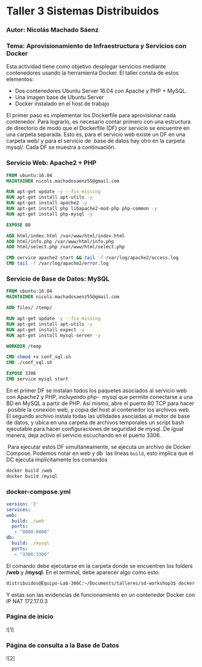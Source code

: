 # Taller 3 Sistemas Distribuidos
### Autor: Nicolás Machado Sáenz
### Tema: Aprovisionamiento de Infraestructura y Servicios con Docker

Esta actividad tiene como objetivo desplegar servicios mediante contenedores usando la herramienta Docker. El
taller consta de estos elementos:
  * Dos contenedores Ubuntu Server 16.04 con Apache y PHP + MySQL.
  * Una imagen base de Ubuntu Server
  * Docker instalado en el host de trabajo
  
  El primer paso es implementar los Dockerfile para aprovisionar cada contenedor. Para lograrlo, es necesario
  contar primero con una estructura de directorio de modo que el Dockerfile (DF) por servicio se encuentre en
  una carpeta separada. Esto es, para el servicio web existe un DF en una carpeta web/ y para el servicio de
  base de datos hay otro en la carpeta mysql/. Cada DF se muestra a continuación.
  
  ### Servicio Web: Apache2 + PHP
  ```Dockerfile
  FROM ubuntu:16.04
  MAINTAINER nicols.machadosaenz55@gmail.com
  
  RUN apt-get update -y --fix-missing
  RUN apt-get install apt-utils -y
  RUN apt-get install apache2 -y
  RUN apt-get install php libapache2-mod-php php-common -y
  RUN apt-get install php-mysql -y
  
  EXPOSE 80
  
  ADD html/index.html /var/www/html/index.html
  ADD html/info.php /var/www/html/info.php
  ADD html/select.php /var/www/html/select.php
  
  CMD service apache2 start && tail -f /var/log/apache2/access.log
  CMD tail -f /var/log/apache2/error.log
  ```
  ### Servicio de Base de Datos: MySQL
  ```Dockerfile
  FROM ubuntu:16.04
  MAINTAINER nicols.machadosaenz55@gmail.com
  
  ADD files/ /temp/
  
  RUN apt-get update -y --fix-missing
  RUN apt-get install apt-utils -y
  RUN apt-get install expect -y
  RUN apt-get install mysql-server -y
  
  WORKDIR /temp
  
  CMD chmod +x conf_sql.sh
  CMD ./conf_sql.sh
  
  EXPOSE 3306
  CMD service mysql start
  ```
  
  En el primer DF se instalan todos los paquetes asociados al servicio web con Apache2 y PHP, incluyendo php-
  mysql que permite conectarse a una BD en MySQL a partir de PHP. Así mismo, abre el puerto 80 TCP para hacer
  posible la conexión web, y copia del host al contenedor los archivos web. 
  El segundo archivo instala todas las utilidades asociadas al motor de base de datos, y ubica en una carpeta
  de archivos temporales un script bash ejecutable para hacer configuraciones de seguridad de mysql. De igual
  manera, deja activo el servicio escuchando en el puerto 3306.
  
  Para ejecutar estos DF simultáneamente, se ejecuta un archivo de Docker Compose. Podemos notar en web y db
  las líneas ```build```, esto implica que el DC ejecuta implícitamente los comandos
  
  ```bash
  docker build /web
  docker build /mysql
  ```
  ### docker-compose.yml
  ```yml
  version: '2'
  services:
  web:
    build: ./web
    ports:
     - "8080:8080"
  db:
    build: ./mysql
    ports:
     - "3306:3306"
  ```
  
  El comando debe ejecutarse en la carpeta donde se encuentren los folders <b>/web</b> y <b>/mysql</b>.
  En el terminal, debe aparecer algo como esto:
  ```bash
  distribuidos@Equipo-Lab-306C:~/Documents/talleres/sd-workshop3$ docker-compose up
  ```
  
  Y estas son las evidencias de funcionamiento en un contenedor Docker con IP NAT 172.17.0.3
  
  ### Página de inicio
  ![1]
  
  ### Página de consulta a la Base de Datos
  ![2]
